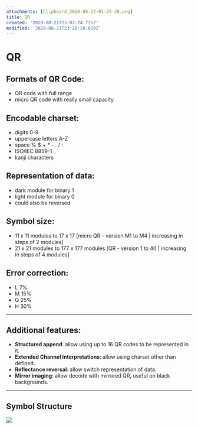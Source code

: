 ```yaml
---
attachments: [Clipboard_2020-08-22-01-25-28.png]
title: QR
created: '2020-08-21T23:02:24.715Z'
modified: '2020-08-21T23:26:28.620Z'
---
```


# QR

## Formats of QR Code:
- QR code with full range 
- micro QR code with really small capacity

## Encodable charset: 
- digits 0-9
- uppercase letters A-Z
- space % $ + * - . / :
- ISO/IEC 8859-1
- kanji characters 

## Representation of data:
- dark module for binary 1
- light module for binary 0
- could also be reversed

## Symbol size:
- 11 x 11 modules to 17 x 17 [micro QR - version M1 to M4 | increasing in steps of 2 modules]
- 21 x 21 modules to 177 x 177 modules [QR - version 1 to 40 | increasing in steps of 4 modules]

## Error correction:
- L 7%
- M 15%
- Q 25%
- H 30%

---
## Additional features:
- __Structured append__: allow using up to 16 QR codes to be represented in it. 
- __Extended Channel Interpretations__: allow using charset other than defined.
- __Reflectance reversal__: allow switch representation of data.
- __Mirror imaging__: allow decode with mirrored QR, useful on black backgrounds.

---
## Symbol Structure
![](@attachment/Clipboard_2020-08-22-01-25-28.png)
